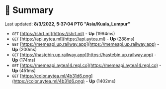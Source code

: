 # 📖 Summary
Last updated: **8/3/2022, 5:37:04 PTG "Asia/Kuala_Lumpur"**

- `GET` [https://shrt.ml](https://shrt.ml) - **Up** (1994ms)
- `GET` [https://api.aytea.ml](https://api.aytea.ml) - **Up** (288ms)
- `GET` [https://memeapi.up.railway.app](https://memeapi.up.railway.app) - **Up** (200ms)
- `GET` [https://hastebin.up.railway.app](https://hastebin.up.railway.app) - **Up** (174ms)
- `GET` [https://memeapi.aytea14.repl.co](https://memeapi.aytea14.repl.co) - **Up** (451ms)
- `GET` [https://color.aytea.ml/4b31d6.png](https://color.aytea.ml/4b31d6.png) - **Up** (1402ms)
